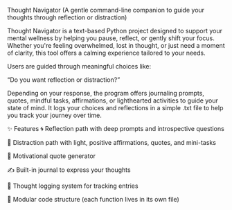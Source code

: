 Thought Navigator (A gentle command-line companion to guide your thoughts through reflection or distraction)

Thought Navigator is a text-based Python project designed to support your mental wellness by helping you pause, reflect, or gently shift your focus. Whether you're feeling overwhelmed, lost in thought, or just need a moment of clarity, this tool offers a calming experience tailored to your needs.

Users are guided through meaningful choices like:

“Do you want reflection or distraction?”

Depending on your response, the program offers journaling prompts, quotes, mindful tasks, affirmations, or lighthearted activities to guide your state of mind. It logs your choices and reflections in a simple .txt file to help you track your journey over time.

✨ Features
🌀 Reflection path with deep prompts and introspective questions

🎈 Distraction path with light, positive affirmations, quotes, and mini-tasks

💬 Motivational quote generator

✍️ Built-in journal to express your thoughts

📓 Thought logging system for tracking entries

🔀 Modular code structure (each function lives in its own file)
